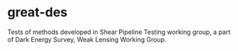 great-des
=========

Tests of methods developed in Shear Pipeline Testing working group, a
part of Dark Energy Survey, Weak Lensing Working Group.
